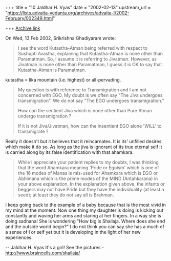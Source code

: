 +++
title = "10 Jaldhar H. Vyas"
date = "2002-02-13"
upstream_url = "https://lists.advaita-vedanta.org/archives/advaita-l/2002-February/002349.html"

+++
[Archive link](https://lists.advaita-vedanta.org/archives/advaita-l/2002-February/002349.html)

On Wed, 13 Feb 2002, Srikrishna Ghadiyaram wrote:

> I see the word Kutastha-Atman being referred with
> respect to Sushupti Avastha, explaining that
> Kutastha-Atman is none other than Paramatman. So, I
> assume it is referring to Jivatman. However, as
> Jivatman is none other than Paramatman, I guess it is
> OK to say that Kutastha-Atman is Paramatman.
>

kutastha = lika mountain (i.e. highest) or all-pervading.

>
> My question is with reference to Transmigration and I
> am not concerned with EGO. My doubt is we often say
> "The Jiva undergoes transmigration". We do not say
> "The EGO undergoes transmigration."
>
> How can the sentient Jiva which is none other than
> Pure Atman undergo transmigration ?
>
> If it is not Jiva/Jivatman, how can the insentient EGO
> alone 'WILL' to transmigrate ?
>

Really it doesn't but it believes that it reincarnates.  It is its'
unfilled desires which make it do so.  As long as the jiva is ignorant of
its true eternal self it is carried along by its false identification with
that ahamkara.

> While I appreciate your patient replies to my doubts,
> I was thinking that the word Ahamkara meaning 'Pride
> or Egoism' which is one of the 16 modes of Manas is
> mis-used for Ahamkara which is EGO or Abhimana which
> is the prime modes of the MIND (Antahkarana) in your
> above explanation. In the explanation given above, the
> infants or beggers may not have Pride but they have
> the individuality (at least a seed); at least they do
> not say all is Brahman.
>

I keep going back to the example of a baby because that is the most vivid
in my mind at the moment. Now one thing my daughter is doing is kicking
out constantly and waving her arms and staring at her fingers.  In a way
she is doing sadhana!  She is wondering "How big is Shailaja.  Where does
she end and the outside world begin?"  I do not think you can say she has
a much of a sense of I or self yet but it is developing in the light of
her new experiences.

--
Jaldhar H. Vyas <jaldhar at braincells.com>
It's a girl! See the pictures - http://www.braincells.com/shailaja/

